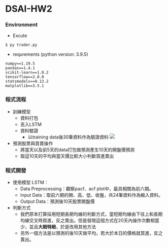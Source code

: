 # DSAI-HW2
### Environment
* Excute 
```bash=
$ py trader.py 
```
* requrements (python version: 3.9.5)
```
numpy==1.19.5
pandas==1.4.1
scikit-learn==1.0.2
tensorflow==2.8.0
statsmodels==0.13.2
matplotlib==3.5.1
```
### 程式流程
* 訓練模型
    * 資料打包
    * 丟入LSTM
    * 資料驗證
        * 以training data後30筆資料作為驗證資料
    ![](https://i.imgur.com/YaC54Fv.png)
* 預測股票與買賣操作
    * 將當天以及前5天的data打包做預測產生10天的開盤價預測
    * 取這10天的平均與當天價比較大小判斷買進賣出
### 程式開發
* 使用模型 LSTM：
    * Data Preprocessing：觀察pacf、acf plot中，最具相關為前六期。
    * Input Data：取前六期的開、高、低、收盤，共24筆資料作為輸入資料。
    * Output Data：預測後10天股票開盤價
* 判斷方式
    * 我們原本打算採用短期長期均線的判斷方式，當短期均線由下往上和長期均線交叉時買進，反之賣出。但是發現這個方式在20天內操作次數相當少，並且**大賠特賠**，於是改用其他方法
    * 另外一個方法是以預測的後10天做平均，若大於本日的價格就買進，反之賣出。
